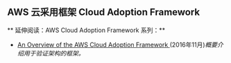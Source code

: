 ## AWS 云采用框架 Cloud Adoption Framework






** 延伸阅读：AWS Cloud Adoption Framework 系列：**

* [An Overview of the AWS Cloud Adoption Framework ](https://d0.awsstatic.com/whitepapers/architecture/AWS_Well-Architected_Framework.pdf) (2016年11月)_概要介绍用于验证架构的框架。_



